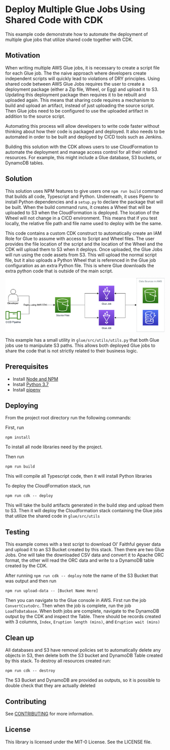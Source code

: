 # Deploy Multiple Glue Jobs Using Shared Code with CDK

This example code demonstrate how to automate the deployment of multiple glue jobs that utilize shared code together with CDK.

## Motivation

When writing multiple AWS Glue jobs, it is necessary to create a script file for each Glue job. The the naive approach where developers create independent scripts will quickly lead to violations of DRY principles. Using shared code between AWS Glue Jobs requires the user to create a deployment package (either a Zip file, Wheel, or Egg) and upload it to S3. Updating this deployment package then requires it to be rebuilt and uploaded again. This means that sharing code requires a mechanism to build and upload an artifact, instead of just uploading the source script. Then Glue jobs need to be configured to use the uploaded artifact in addition to the source script.

Automating this process will allow developers to write code faster without thinking about how their code is packaged and deployed. It also needs to be automated in order to be built and deployed by CICD tools such as Jenkins.

Building this solution with the CDK allows users to use CloudFormation to automate the deployment and manage access control for all their related resources. For example, this might include a Glue database, S3 buckets, or DynamoDB tables.

## Solution

This solution uses NPM features to give users one `npm run build` command that builds all code, Typescript and Python. Underneath, it uses Pipenv to install Python dependencies and a `setup.py` to declare the package that will be built. When the build command runs, it creates a Wheel that will be uploaded to S3 when the CloudFormation is deployed. The location of the Wheel will not change in a CICD environment. This means that if you test locally, the relative file path and file name used to deploy with be the same.

This code contains a custom CDK construct to automatically create an IAM Role for Glue to assume with access to Script and Wheel files. The user provides the file location of the script and the location of the Wheel and the CDK will upload them to S3 when it deploys. Once uploaded, the Glue Jobs will run using the code assets from S3. This will upload the normal script file, but it also uploads a Python Wheel that is referenced in the Glue job configuration as an extra Python file. This is where Glue downloads the extra python code that is outside of the main script.

![](assets/deploy-cdk-with-glue.drawio.png)

This example has a small utility in `glue/src/utils/utils.py` that both Glue jobs use to manipulate S3 paths. This allows both deployed Glue jobs to share the code that is not strictly related to their business logic.

## Prerequisites

- Install [Node and NPM](https://docs.npmjs.com/downloading-and-installing-node-js-and-npm)
- Install [Python 3.7](https://www.python.org/downloads/)
- Install [pipenv](https://pipenv.pypa.io/en/latest/)

## Deploying

From the project root directory run the following commands:

First, run

```
npm install
```

To install all node libraries need by the project.

Then run

```
npm run build
```

This will compile all Typescript code, then it will install Python libraries

To deploy the CloudFormation stack, run

```
npm run cdk -- deploy
```

This will take the build artifacts generated in the build step and upload them to S3. Then it will deploy the Cloudformation stack containing the Glue jobs that utilize the shared code in `glue/src/utils`

## Testing

This example comes with a test script to download Ol' Faithful geyser data and upload it to an S3 Bucket created by this stack. Then there are two Glue Jobs. One will take the downloaded CSV data and convert it to Apache ORC format, the other will read the ORC data and write to a DynamoDB table created by the CDK.

After running `npm run cdk -- deploy` note the name of the S3 Bucket that was output and then run

```
npm run upload-data -- [Bucket Name Here]
```

Then you can navigate to the Glue console in AWS. First run the job `ConvertCsvtoOrc`. Then when the job is complete, run the job `LoadToDatabase`. When both jobs are complete, navigate to the DynamoDB output by the CDK and inspect the Table. There should be records created with 3 columns, `Index`, `Eruption length (mins)`, and `Eruption wait (mins)`

## Clean up

All databases and S3 have removal policies set to automatically delete any objects in S3, then delete both the S3 bucket and DynamoDB Table created by this stack. To destroy all resources created run:

```
npm run cdk -- destroy
```

The S3 Bucket and DynamoDB are provided as outputs, so it is possible to double check that they are actually deleted

## Contributing

See [CONTRIBUTING](CONTRIBUTING.md#security-issue-notifications) for more information.

## License

This library is licensed under the MIT-0 License. See the LICENSE file.
